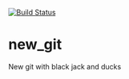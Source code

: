 [![Build Status](https://travis-ci.org/Vaiklol/new_git.svg?branch=development)](https://travis-ci.org/Vaiklol/new_git)

# new_git
New git with black jack and ducks 
